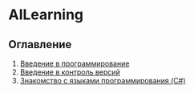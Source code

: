 # AILearning
## Оглавление
1. [Введение в программирование](https://github.com/mzezin/AILearning/tree/main/001-introduction)
2. [Введение в контроль версий](https://github.com/mzezin/AILearning/tree/main/002-git)
3. [Знакомство с языками программирования (C#)](https://github.com/mzezin/AILearning/tree/main/003-CSharp)
